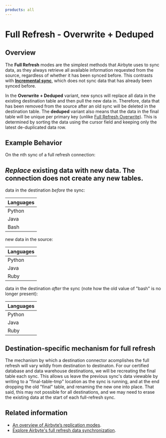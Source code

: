 ```yaml
---
products: all
---
```


# Full Refresh - Overwrite + Deduped

## Overview

The **Full Refresh** modes are the simplest methods that Airbyte uses to sync data, as they always retrieve all available information requested from the source, regardless of whether it has been synced before. This contrasts with [**Incremental sync**](./incremental-append.md), which does not sync data that has already been synced before.

In the **Overwrite + Deduped** variant, new syncs will replace all data in the existing destination table and then pull the new data in. Therefore, data that has been removed from the source after an old sync will be deleted in the destination table. The **deduped** variant also means that the data in the final table will be unique per primary key \(unlike [Full Refresh Overwrite](./full-refresh-overwrite.md)\). This is determined by sorting the data using the cursor field and keeping only the latest de-duplicated data row.

## Example Behavior

On the nth sync of a full refresh connection:

## _Replace_ existing data with new data. The connection does not create any new tables.

data in the destination _before_ the sync:

| Languages |
| :-------- |
| Python    |
| Java      |
| Bash      |

new data in the source:

| Languages |
| :-------- |
| Python    |
| Java      |
| Ruby      |

data in the destination _after_ the sync (note how the old value of "bash" is no longer present):

| Languages |
| :-------- |
| Python    |
| Java      |
| Ruby      |

## Destination-specific mechanism for full refresh

The mechanism by which a destination connector acomplishes the full refresh will vary wildly from destination to destinaton. For our certified database and data warehouse destinations, we will be recreating the final table each sync. This allows us leave the previous sync's data viewable by writing to a "final-table-tmp" location as the sync is running, and at the end dropping the old "final" table, and renaming the new one into place. That said, this may not possible for all destinations, and we may need to erase the existing data at the start of each full-refresh sync.

## Related information

- [An overview of Airbyte’s replication modes](https://airbyte.com/blog/understanding-data-replication-modes).
- [Explore Airbyte's full refresh data synchronization](https://airbyte.com/tutorials/full-data-synchronization).
